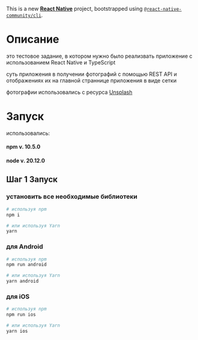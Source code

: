 This is a new [**React Native**](https://reactnative.dev) project, bootstrapped using [`@react-native-community/cli`](https://github.com/react-native-community/cli).

# Описание

это тестовое задание, в котором нужно было реализвать приложение с использованием React Native и TypeScript

суть приложения в получении фотографий с помощью REST API и отображениях их на главной страннице приложения в виде сетки

фотографии использовались с ресурса [Unsplash](https://unsplash.com/)

# Запуск

использовались:

#### npm v. 10.5.0

#### node v. 20.12.0

## Шаг 1 Запуск

### установить все необходимые библиотеки

```bash
# используя npm
npm i

# или используя Yarn
yarn
```

### для Android

```bash
# используя npm
npm run android

# или используя Yarn
yarn android
```

### для iOS

```bash
# используя npm
npm run ios

# или используя Yarn
yarn ios
```
